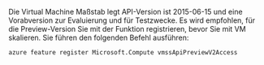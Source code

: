 Die Virtual Machine Maßstab legt API-Version ist 2015-06-15 und eine Vorabversion zur Evaluierung und für Testzwecke. Es wird empfohlen, für die Preview-Version Sie mit der Funktion registrieren, bevor Sie mit VM skalieren. Sie führen den folgenden Befehl ausführen:

    azure feature register Microsoft.Compute vmssApiPreviewV2Access
